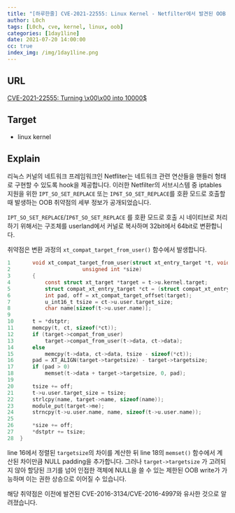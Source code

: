 ```yaml
---
title: "[하루한줄] CVE-2021-22555: Linux Kernel - Netfilter에서 발견된 OOB Write 취약점"
author: L0ch
tags: [L0ch, cve, kernel, linux, oob]
categories: [1day1line]
date: 2021-07-20 14:00:00
cc: true
index_img: /img/1day1line.png
---
```


## URL

[CVE-2021-22555: Turning \x00\x00 into 10000$](https://google.github.io/security-research/pocs/linux/cve-2021-22555/writeup.html#exploring-struct-msg_msg)

## Target

- linux kernel

## Explain

리눅스 커널의 네트워크 프레임워크인 Netfliter는 네트워크 관련 연산들을 핸들러 형태로 구현할 수 있도록 hook을 제공합니다. 이러한 Netfilter의 서브시스템 중 iptables 지원을 위한 `IPT_SO_SET_REPLACE` 또는 `IP6T_SO_SET_REPLACE`를 호환 모드로 호출할 때 발생하는 OOB 취약점의 세부 정보가 공개되었습니다.

`IPT_SO_SET_REPLACE`/`IP6T_SO_SET_REPLACE` 를 호환 모드로 호출 시 네이티브로 처리하기 위해서는 구조체를 userland에서 커널로 복사하며 32bit에서 64bit로 변환합니다.

취약점은 변환 과정의 `xt_compat_target_from_user()` 함수에서 발생합니다.

```c
1		void xt_compat_target_from_user(struct xt_entry_target *t, void **dstptr,
2						unsigned int *size)
3		{
4			const struct xt_target *target = t->u.kernel.target;
5			struct compat_xt_entry_target *ct = (struct compat_xt_entry_target *)t;
6			int pad, off = xt_compat_target_offset(target);
7			u_int16_t tsize = ct->u.user.target_size;
8			char name[sizeof(t->u.user.name)];
9		
10		t = *dstptr;
11		memcpy(t, ct, sizeof(*ct));
12		if (target->compat_from_user)
13			target->compat_from_user(t->data, ct->data);
14		else
15			memcpy(t->data, ct->data, tsize - sizeof(*ct));
16		pad = XT_ALIGN(target->targetsize) - target->targetsize;
17		if (pad > 0)
18			memset(t->data + target->targetsize, 0, pad);
19	
20		tsize += off;
21		t->u.user.target_size = tsize;
22		strlcpy(name, target->name, sizeof(name));
23		module_put(target->me);
24		strncpy(t->u.user.name, name, sizeof(t->u.user.name));
25	
26		*size += off;
27		*dstptr += tsize;
28	}
```

line 16에서 정렬된 `targetsize`의 차이를 계산한 뒤 line 18의 `memset()` 함수에서 계산된 차이만큼 NULL padding을 추가합니다. 그러나 `target->targetsize` 가 고려되지 않아 할당된 크기를 넘어 인접한 객체에 NULL을 쓸 수 있는 제한된 OOB write가 가능하며 이는 권한 상승으로 이어질 수 있습니다.

해당 취약점은 이전에 발견된 CVE-2016-3134/CVE-2016-4997와 유사한 것으로 알려졌습니다.